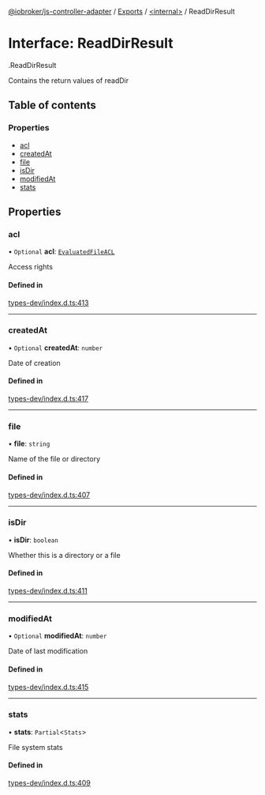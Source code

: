 [@iobroker/js-controller-adapter](../README.md) / [Exports](../modules.md) / [<internal\>](../modules/internal_.md) / ReadDirResult

# Interface: ReadDirResult

[<internal>](../modules/internal_.md).ReadDirResult

Contains the return values of readDir

## Table of contents

### Properties

- [acl](internal_.ReadDirResult.md#acl)
- [createdAt](internal_.ReadDirResult.md#createdat)
- [file](internal_.ReadDirResult.md#file)
- [isDir](internal_.ReadDirResult.md#isdir)
- [modifiedAt](internal_.ReadDirResult.md#modifiedat)
- [stats](internal_.ReadDirResult.md#stats)

## Properties

### acl

• `Optional` **acl**: [`EvaluatedFileACL`](internal_.EvaluatedFileACL.md)

Access rights

#### Defined in

[types-dev/index.d.ts:413](https://github.com/ioBroker/ioBroker.js-controller/blob/959e51d6/packages/types-dev/index.d.ts#L413)

___

### createdAt

• `Optional` **createdAt**: `number`

Date of creation

#### Defined in

[types-dev/index.d.ts:417](https://github.com/ioBroker/ioBroker.js-controller/blob/959e51d6/packages/types-dev/index.d.ts#L417)

___

### file

• **file**: `string`

Name of the file or directory

#### Defined in

[types-dev/index.d.ts:407](https://github.com/ioBroker/ioBroker.js-controller/blob/959e51d6/packages/types-dev/index.d.ts#L407)

___

### isDir

• **isDir**: `boolean`

Whether this is a directory or a file

#### Defined in

[types-dev/index.d.ts:411](https://github.com/ioBroker/ioBroker.js-controller/blob/959e51d6/packages/types-dev/index.d.ts#L411)

___

### modifiedAt

• `Optional` **modifiedAt**: `number`

Date of last modification

#### Defined in

[types-dev/index.d.ts:415](https://github.com/ioBroker/ioBroker.js-controller/blob/959e51d6/packages/types-dev/index.d.ts#L415)

___

### stats

• **stats**: `Partial`<`Stats`\>

File system stats

#### Defined in

[types-dev/index.d.ts:409](https://github.com/ioBroker/ioBroker.js-controller/blob/959e51d6/packages/types-dev/index.d.ts#L409)
